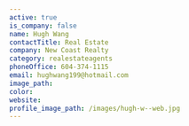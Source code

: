 ```yaml
---
active: true
is_company: false
name: Hugh Wang
contactTitle: Real Estate
company: New Coast Realty
category: realestateagents
phoneOffice: 604-374-1115
email: hughwang199@hotmail.com
image_path:
color:
website:
profile_image_path: /images/hugh-w--web.jpg
---
```




